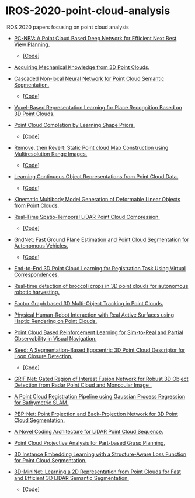 # IROS-2020-point-cloud-analysis
IROS 2020 papers focusing on point cloud analysis


- [PC-NBV: A Point Cloud Based Deep Network for Efficient Next Best View Planning.](https://ras.papercept.net/proceedings/IROS20/0505.pdf)   
  - [[Code](https://github.com/Smile2020/PC-NBV)]

- [Acquiring Mechanical Knowledge from 3D Point Clouds.](https://ras.papercept.net/proceedings/IROS20/0383.pdf)   

- [Cascaded Non-local Neural Network for Point Cloud Semantic Segmentation.](https://ras.papercept.net/proceedings/IROS20/0808.pdf)   
  - [[Code](https://github.com/MMCheng/PointNL)]

- [Voxel-Based Representation Learning for Place Recognition Based on 3D Point Clouds.](https://ras.papercept.net/proceedings/IROS20/0686.pdf)  

- [Point Cloud Completion by Learning Shape Priors.](https://ras.papercept.net/proceedings/IROS20/0979.pdf)   
  - [[Code](https://github.com/xiaogangw/point-cloud-completion-shape-prior)]

- [Remove, then Revert: Static Point cloud Map Construction using Multiresolution Range Images.](https://ras.papercept.net/proceedings/IROS20/0855.pdf)  
  - [[Code](https://github.com/irapkaist/removert)]

- [Learning Continuous Object Representations from Point Cloud Data.](https://ras.papercept.net/proceedings/IROS20/1045.pdf)   
  - [[Code](https://github.com/hennels/Corn50)]

- [Kinematic Multibody Model Generation of Deformable Linear Objects from Point Clouds.](https://ras.papercept.net/proceedings/IROS20/1071.pdf)  

- [Real-Time Spatio-Temporal LiDAR Point Cloud Compression.](https://ras.papercept.net/proceedings/IROS20/1091.pdf)   
  - [[Code](https://github.com/horizon-research/Real-Time-Spatio-Temporal-LiDAR-Point-Cloud-Compression)]

- [GndNet: Fast Ground Plane Estimation and Point Cloud Segmentation for Autonomous Vehicles.](https://ras.papercept.net/proceedings/IROS20/1086.pdf)  
  - [[Code](https://github.com/anshulpaigwar/GndNet)]

- [End-to-End 3D Point Cloud Learning for Registration Task Using Virtual Correspondences.](https://ras.papercept.net/proceedings/IROS20/1105.pdf)  

- [Real-time detection of broccoli crops in 3D point clouds for autonomous robotic harvesting.](https://ras.papercept.net/proceedings/IROS20/1159.pdf)  

- [Factor Graph based 3D Multi-Object Tracking in Point Clouds.](https://ras.papercept.net/proceedings/IROS20/1508.pdf)  

- [Physical Human-Robot Interaction with Real Active Surfaces using Haptic Rendering on Point Clouds.](https://ras.papercept.net/proceedings/IROS20/1478.pdf)

- [Point Cloud Based Reinforcement Learning for Sim-to-Real and Partial Observability in Visual Navigation.](https://ras.papercept.net/proceedings/IROS20/1184.pdf)  

- [Seed: A Segmentation-Based Egocentric 3D Point Cloud Descriptor for Loop Closure Detection.](https://ras.papercept.net/proceedings/IROS20/1716.pdf)  
  - [[Code](https://github.com/irapkaist/scancontext)]

- [GRIF Net: Gated Region of Interest Fusion Network for Robust 3D Object Detection from Radar Point Cloud and Monocular Image
.](https://ras.papercept.net/proceedings/IROS20/1580.pdf)  

- [A Point Cloud Registration Pipeline using Gaussian Process Regression for Bathymetric SLAM.](https://ras.papercept.net/proceedings/IROS20/2494.pdf)

- [PBP-Net: Point Projection and Back-Projection Network for 3D Point Cloud Segmentation.](https://ras.papercept.net/proceedings/IROS20/2256.pdf)  

- [A Novel Coding Architecture for LiDAR Point Cloud Sequence.](https://ras.papercept.net/proceedings/IROS20/2753.pdf)

- [Point Cloud Projective Analysis for Part-based Grasp Planning.](https://ras.papercept.net/proceedings/IROS20/2618.pdf)  

- [3D Instance Embedding Learning with a Structure-Aware Loss Function for Point Cloud Segmentation.](https://ras.papercept.net/proceedings/IROS20/2782.pdf)   

- [3D-MiniNet: Learning a 2D Representation from Point Clouds for Fast and Efficient 3D LIDAR Semantic Segmentation.](https://ras.papercept.net/proceedings/IROS20/2796.pdf)   
  - [[Code](https://github.com/Shathe/3D-MiniNet)]
